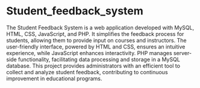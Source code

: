# Student_feedback_system
The Student Feedback System is a web application developed with MySQL, HTML, CSS, JavaScript, and PHP. It simplifies the feedback process for students, allowing them to provide input on courses and instructors. The user-friendly interface, powered by HTML and CSS, ensures an intuitive experience, while JavaScript enhances interactivity. PHP manages server-side functionality, facilitating data processing and storage in a MySQL database. This project provides administrators with an efficient tool to collect and analyze student feedback, contributing to continuous improvement in educational programs.
